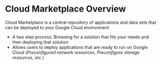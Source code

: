 # Cloud Marketplace Overview

Cloud Marketplace is a central repository of applications and data sets that can be deployed to your Google Cloud environment

* A two step process: Browsing for a solution that fits your needs and then deploying that solution
* Allows users to deploy applications that are ready to run on Google Cloud (*Preconfigured network resources*, *Preconfigure storage resources*, *etc.*)
